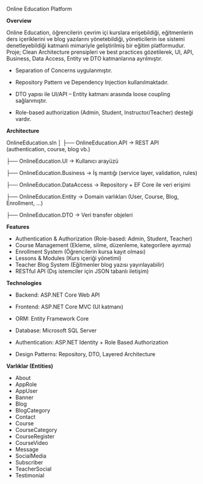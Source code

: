  Online Education Platform

 **Overview**

Online Education, öğrencilerin çevrim içi kurslara erişebildiği, eğitmenlerin ders içeriklerini ve blog yazılarını yönetebildiği, yöneticilerin ise sistemi denetleyebildiği katmanlı mimariyle geliştirilmiş bir eğitim platformudur.
Proje; Clean Architecture prensipleri ve best practices gözetilerek, UI, API, Business, Data Access, Entity ve DTO katmanlarına ayrılmıştır.


- Separation of Concerns uygulanmıştır.

- Repository Pattern ve Dependency Injection kullanılmaktadır.

- DTO yapısı ile UI/API – Entity katmanı arasında loose coupling sağlanmıştır.

- Role-based authorization (Admin, Student, Instructor/Teacher) desteği vardır.

 **Architecture**
 
OnlineEducation.sln
│
├── OnlineEducation.API        → REST API (authentication, course, blog vb.)

├── OnlineEducation.UI         → Kullanıcı arayüzü

├── OnlineEducation.Business   → İş mantığı (service layer, validation, rules)

├── OnlineEducation.DataAccess → Repository + EF Core ile veri erişimi

├── OnlineEducation.Entity     → Domain varlıkları (User, Course, Blog, Enrollment, ...)

├── OnlineEducation.DTO        → Veri transfer objeleri

**Features**

-  Authentication & Authorization (Role-based: Admin, Student, Teacher)
-  Course Management (Ekleme, silme, düzenleme, kategorilere ayırma)
-  Enrollment System (Öğrencilerin kursa kayıt olması)
-  Lessons & Modules (Kurs içeriği yönetimi)
- Teacher Blog System (Eğitmenler blog yazısı yayınlayabilir)
- RESTful API (Dış istemciler için JSON tabanlı iletişim)


**Technologies**

- Backend: ASP.NET Core Web API

- Frontend: ASP.NET Core MVC (UI katmanı)

- ORM: Entity Framework Core

- Database: Microsoft SQL Server

- Authentication: ASP.NET Identity + Role Based Authorization

- Design Patterns: Repository, DTO, Layered Architecture

**Varlıklar (Entities)**

- About
- AppRole
- AppUser
- Banner
- Blog
- BlogCategory
- Contact
- Course
- CourseCategory
- CourseRegister
- CourseVideo
- Message
- SocialMedia
- Subscriber
- TeacherSocial
- Testimonial

  
